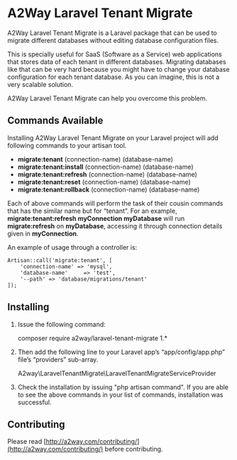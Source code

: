 # A2Way Laravel Tenant Migrate

A2Way Laravel Tenant Migrate is a Laravel package that can be used to migrate different databases without editing database configuration files.

This is specially useful for SaaS (Software as a Service) web applications that stores data of each tenant in different databases. Migrating databases like that can be very hard because you might have to change your database configuration for each tenant database. As you can imagine, this is not a very scalable solution.

A2Way Laravel Tenant Migrate can help you overcome this problem.

## Commands Available

Installing A2Way Laravel Tenant Migrate on your Laravel project will add following commands to your artisan tool.

 - **migrate:tenant** (connection-name) (database-name)
 - **migrate:tenant:install** (connection-name) (database-name)
 - **migrate:tenant:refresh** (connection-name) (database-name)
 - **migrate:tenant:reset** (connection-name) (database-name)
 - **migrate:tenant:rollback** (connection-name) (database-name)

Each of above commands will perform the task of their cousin commands that has the similar name but for “tenant”. For an example, **migrate:tenant:refresh myConnection myDatabase** will run **migrate:refresh** on **myDatabase**, accessing it through connection details given in **myConnection**.

An example of usage through a controller is:

```
Artisan::call('migrate:tenant', [
	'connection-name' => 'mysql',
	'database-name'     => 'test',
	'--path' => 'database/migrations/tenant'
]);
```

## Installing

1. Issue the following command:

    composer require a2way/laravel-tenant-migrate 1.*

1. Then add the following line to your Laravel app’s “app/config/app.php” file’s “providers” sub-array.

    A2way\LaravelTenantMigrate\LaravelTenantMigrateServiceProvider

1. Check the installation by issuing "php artisan command". If you are able to see the above commands in your list of commands, installation was successful.

## Contributing

Please read [http://a2way.com/contributing/](http://a2way.com/contributing/) before contributing.
